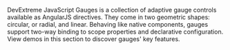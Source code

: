 DevExtreme JavaScript Gauges is a collection of adaptive gauge controls available as AngularJS directives. They come in two geometric shapes: circular, or radial, and linear. Behaving like native components, gauges support two-way binding to scope properties and declarative configuration. View demos in this section to discover gauges' key features.
